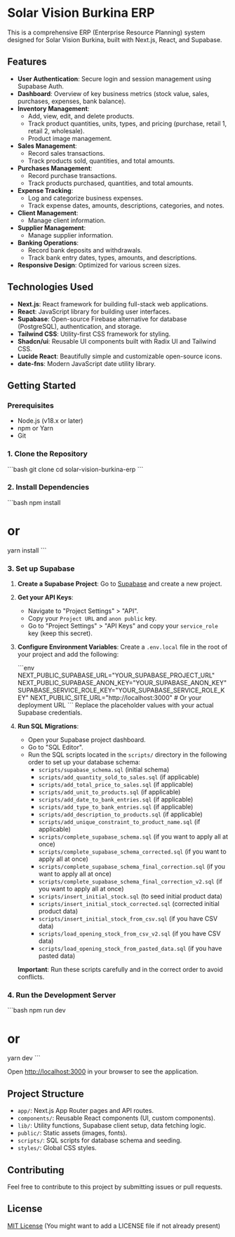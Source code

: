 # Solar Vision Burkina ERP

This is a comprehensive ERP (Enterprise Resource Planning) system designed for Solar Vision Burkina, built with Next.js, React, and Supabase.

## Features

*   **User Authentication**: Secure login and session management using Supabase Auth.
*   **Dashboard**: Overview of key business metrics (stock value, sales, purchases, expenses, bank balance).
*   **Inventory Management**:
    *   Add, view, edit, and delete products.
    *   Track product quantities, units, types, and pricing (purchase, retail 1, retail 2, wholesale).
    *   Product image management.
*   **Sales Management**:
    *   Record sales transactions.
    *   Track products sold, quantities, and total amounts.
*   **Purchases Management**:
    *   Record purchase transactions.
    *   Track products purchased, quantities, and total amounts.
*   **Expense Tracking**:
    *   Log and categorize business expenses.
    *   Track expense dates, amounts, descriptions, categories, and notes.
*   **Client Management**:
    *   Manage client information.
*   **Supplier Management**:
    *   Manage supplier information.
*   **Banking Operations**:
    *   Record bank deposits and withdrawals.
    *   Track bank entry dates, types, amounts, and descriptions.
*   **Responsive Design**: Optimized for various screen sizes.

## Technologies Used

*   **Next.js**: React framework for building full-stack web applications.
*   **React**: JavaScript library for building user interfaces.
*   **Supabase**: Open-source Firebase alternative for database (PostgreSQL), authentication, and storage.
*   **Tailwind CSS**: Utility-first CSS framework for styling.
*   **Shadcn/ui**: Reusable UI components built with Radix UI and Tailwind CSS.
*   **Lucide React**: Beautifully simple and customizable open-source icons.
*   **date-fns**: Modern JavaScript date utility library.

## Getting Started

### Prerequisites

*   Node.js (v18.x or later)
*   npm or Yarn
*   Git

### 1. Clone the Repository

\`\`\`bash
git clone <your-repository-url>
cd solar-vision-burkina-erp
\`\`\`

### 2. Install Dependencies

\`\`\`bash
npm install
# or
yarn install
\`\`\`

### 3. Set up Supabase

1.  **Create a Supabase Project**: Go to [Supabase](https://supabase.com/) and create a new project.
2.  **Get your API Keys**:
    *   Navigate to "Project Settings" > "API".
    *   Copy your `Project URL` and `anon public` key.
    *   Go to "Project Settings" > "API Keys" and copy your `service_role` key (keep this secret).
3.  **Configure Environment Variables**: Create a `.env.local` file in the root of your project and add the following:

    \`\`\`env
    NEXT_PUBLIC_SUPABASE_URL="YOUR_SUPABASE_PROJECT_URL"
    NEXT_PUBLIC_SUPABASE_ANON_KEY="YOUR_SUPABASE_ANON_KEY"
    SUPABASE_SERVICE_ROLE_KEY="YOUR_SUPABASE_SERVICE_ROLE_KEY"
    NEXT_PUBLIC_SITE_URL="http://localhost:3000" # Or your deployment URL
    \`\`\`
    Replace the placeholder values with your actual Supabase credentials.

4.  **Run SQL Migrations**:
    *   Open your Supabase project dashboard.
    *   Go to "SQL Editor".
    *   Run the SQL scripts located in the `scripts/` directory in the following order to set up your database schema:
        *   `scripts/supabase_schema.sql` (initial schema)
        *   `scripts/add_quantity_sold_to_sales.sql` (if applicable)
        *   `scripts/add_total_price_to_sales.sql` (if applicable)
        *   `scripts/add_unit_to_products.sql` (if applicable)
        *   `scripts/add_date_to_bank_entries.sql` (if applicable)
        *   `scripts/add_type_to_bank_entries.sql` (if applicable)
        *   `scripts/add_description_to_products.sql` (if applicable)
        *   `scripts/add_unique_constraint_to_product_name.sql` (if applicable)
        *   `scripts/complete_supabase_schema.sql` (if you want to apply all at once)
        *   `scripts/complete_supabase_schema_corrected.sql` (if you want to apply all at once)
        *   `scripts/complete_supabase_schema_final_correction.sql` (if you want to apply all at once)
        *   `scripts/complete_supabase_schema_final_correction_v2.sql` (if you want to apply all at once)
        *   `scripts/insert_initial_stock.sql` (to seed initial product data)
        *   `scripts/insert_initial_stock_corrected.sql` (corrected initial product data)
        *   `scripts/insert_initial_stock_from_csv.sql` (if you have CSV data)
        *   `scripts/load_opening_stock_from_csv_v2.sql` (if you have CSV data)
        *   `scripts/load_opening_stock_from_pasted_data.sql` (if you have pasted data)

    **Important**: Run these scripts carefully and in the correct order to avoid conflicts.

### 4. Run the Development Server

\`\`\`bash
npm run dev
# or
yarn dev
\`\`\`

Open [http://localhost:3000](http://localhost:3000) in your browser to see the application.

## Project Structure

*   `app/`: Next.js App Router pages and API routes.
*   `components/`: Reusable React components (UI, custom components).
*   `lib/`: Utility functions, Supabase client setup, data fetching logic.
*   `public/`: Static assets (images, fonts).
*   `scripts/`: SQL scripts for database schema and seeding.
*   `styles/`: Global CSS styles.

## Contributing

Feel free to contribute to this project by submitting issues or pull requests.

## License

[MIT License](LICENSE) (You might want to add a LICENSE file if not already present)
